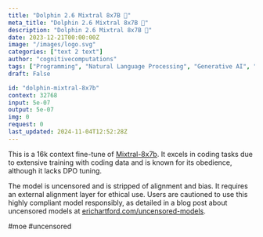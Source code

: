 ```yaml
---
title: "Dolphin 2.6 Mixtral 8x7B 🐬"
meta_title: "Dolphin 2.6 Mixtral 8x7B 🐬"
description: "Dolphin 2.6 Mixtral 8x7B 🐬"
date: 2023-12-21T00:00:00Z
image: "/images/logo.svg"
categories: ["text 2 text"]
author: "cognitivecomputations"
tags: ["Programming", "Natural Language Processing", "Generative AI", "Ethics", "Chatbots"]
draft: False

id: "dolphin-mixtral-8x7b"
context: 32768
input: 5e-07
output: 5e-07
img: 0
request: 0
last_updated: 2024-11-04T12:52:28Z
---
```


This is a 16k context fine-tune of [Mixtral-8x7b](/mistralai/mixtral-8x7b). It excels in coding tasks due to extensive training with coding data and is known for its obedience, although it lacks DPO tuning.

The model is uncensored and is stripped of alignment and bias. It requires an external alignment layer for ethical use. Users are cautioned to use this highly compliant model responsibly, as detailed in a blog post about uncensored models at [erichartford.com/uncensored-models](https://erichartford.com/uncensored-models).

#moe #uncensored

